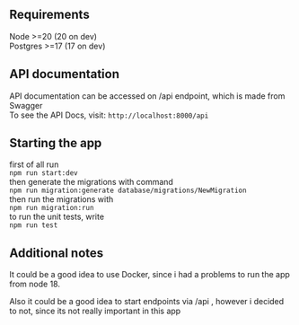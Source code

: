 ## Requirements
Node >=20 (20 on dev) <br/>
Postgres >=17 (17 on dev)

## API documentation
API documentation can be accessed on /api endpoint, which is made from Swagger <br/>
To see the API Docs, visit: `` http://localhost:8000/api ``

## Starting the app

first of all run <br/>
`` npm run start:dev `` <br/>
then generate the migrations with command 
<br/>`` npm run migration:generate database/migrations/NewMigration ``<br/>
then run the migrations with <br/> `` npm run migration:run `` <br/>
to run the unit tests, write <br/> `` npm run test `` <br/>


## Additional notes

It could be a good idea to use Docker, since i had a problems to run the app from node 18.

Also it could be a good idea to start endpoints via /api , however i decided to not, since its not really important in this app
